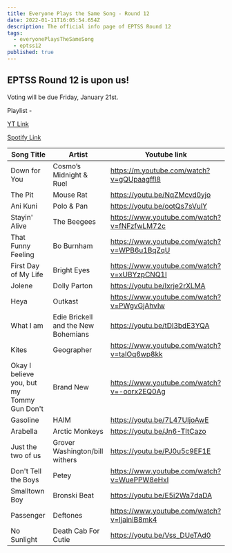 ```yaml
---
title: Everyone Plays the Same Song - Round 12
date: 2022-01-11T16:05:54.654Z
description: The official info page of EPTSS Round 12
tags:
  - everyonePlaysTheSameSong
  - eptss12
published: true
---
```

## EPTSS Round 12 is upon us!

Voting will be due Friday, January 21st. 

Playlist - 

[YT Link](https://www.youtube.com/playlist?list=PLDkm3cHHN23E8EaWC2Fi0x3MLNN17178s)

[Spotify Link ](https://open.spotify.com/playlist/17KlrhUen1KXyQtX7qdUsQ?si=0460d277743740ba)





| Song Title                                 | Artist                              | Youtube link                                |
| ------------------------------------------ | ----------------------------------- | ------------------------------------------- |
| Down for You                               | Cosmo’s Midnight & Ruel             | https://m.youtube.com/watch?v=gQUpaagffl8   |
| The Pit                                    | Mouse Rat                           | https://youtu.be/NqZMcvd0yjo                |
| Ani Kuni                                   | Polo & Pan                          | https://youtu.be/ootQs7sVulY                |
| Stayin' Alive                              | The Beegees                         | https://www.youtube.com/watch?v=fNFzfwLM72c |
| That Funny Feeling                         | Bo Burnham                          | https://www.youtube.com/watch?v=WPB6u1BqZqU |
| First Day of My Life                       | Bright Eyes                         | https://www.youtube.com/watch?v=xUBYzpCNQ1I |
| Jolene                                     | Dolly Parton                        | https://youtu.be/Ixrje2rXLMA                |
| Heya                                       | Outkast                             | https://www.youtube.com/watch?v=PWgvGjAhvIw |
| What I am                                  | Edie Brickell and the New Bohemians | https://youtu.be/tDl3bdE3YQA                |
| Kites                                      | Geographer                          | https://www.youtube.com/watch?v=talOq6wp8kk |
| Okay I believe you, but my Tommy Gun Don't | Brand New                           | https://www.youtube.com/watch?v=-oorx2EQ0Ag |
| Gasoline                                   | HAIM                                | https://youtu.be/7L47UIjoAwE                |
| Arabella                                   | Arctic Monkeys                      | https://youtu.be/Jn6-TItCazo                |
| Just the two of us                         | Grover Washington/bill withers      | https://youtu.be/PJ0u5c9EF1E                |
| Don't Tell the Boys                        | Petey                               | https://www.youtube.com/watch?v=WuePPW8eHxI |
| Smalltown Boy                              | Bronski Beat                        | https://youtu.be/E5i2Wa7daDA                |
| Passenger                                  | Deftones                            | https://www.youtube.com/watch?v=IjainiB8mk4 |
| No Sunlight                                | Death Cab For Cutie                 | https://youtu.be/Vss_DUeTAd0                |